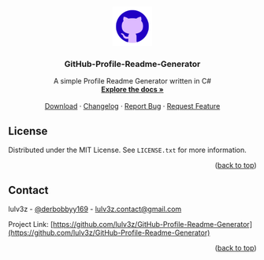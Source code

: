 
<a name="readme-top"></a>

<!-- PROJECT LOGO -->
<br />
<div align="center">
  <a href="https://github.com/lulv3z/GitHub-Profile-Readme-Generator">
    <img src="images/logo.png" alt="Logo" width="80" height="80">
  </a>

  <h3 align="center">GitHub-Profile-Readme-Generator</h3>

  <p align="center">
    A simple Profile Readme Generator written in C# 
    <br />
    <a href="https://github.com/lulv3z/GitHub-Profile-Readme-Generator"><strong>Explore the docs »</strong></a>
    <br />
    <br />
    <a href="https://github.com/lulv3z/GitHub-Profile-Readme-Generator/releases/latest">Download</a>
    ·
    <a href="https://github.com/lulv3z/GitHub-Profile-Readme-Generator/blob/master/CHANGELOG.md">Changelog</a>
    ·
    <a href="https://github.com/lulv3z/GitHub-Profile-Readme-Generator/issues">Report Bug</a>
    ·
    <a href="https://github.com/lulv3z/GitHub-Profile-Readme-Generator/issues">Request Feature</a>
  </p>
</div>


<!-- LICENSE -->
## License

Distributed under the MIT License. See `LICENSE.txt` for more information.

<p align="right">(<a href="#readme-top">back to top</a>)</p>



<!-- CONTACT -->
## Contact

lulv3z - [@derbobbyy169](https://twitter.com/derbobbyy169) - lulv3z.contact@gmail.com

Project Link: [https://github.com/lulv3z/GitHub-Profile-Readme-Generator](https://github.com/lulv3z/GitHub-Profile-Readme-Generator)

<p align="right">(<a href="#readme-top">back to top</a>)</p>
